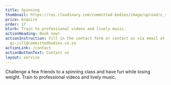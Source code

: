 ```yaml
---
title: Spinning
thumbnail: https://res.cloudinary.com/committed-bodies/image/upload/c_scale,f_auto,q_auto,w_600/v1642663368/services/spinning-committed-bodies-benoni-2.png
price: Enquire
order: 17
blurb: Train to professional videos and lively music.
actionHeading: Book now!
actionInstruction: Fill in the contact form or contact us via email at
  gi-jill@committedbodies.co.za
actionLink: /contact
actionButtonText: Contact us
layout: service
---
```

Challenge a few friends to a spinning class and have fun while losing weight.  Train to professional videos and lively music.